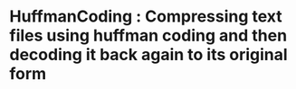 # HuffmanCoding : Compressing text files using huffman coding and then decoding it back again to its original form
